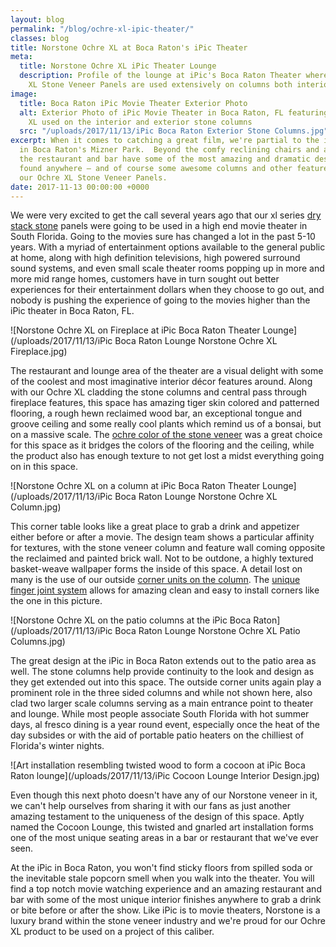 ```yaml
---
layout: blog
permalink: "/blog/ochre-xl-ipic-theater/"
classes: blog
title: Norstone Ochre XL at Boca Raton's iPic Theater
meta:
  title: Norstone Ochre XL iPic Theater Lounge
  description: Profile of the lounge at iPic's Boca Raton Theater where Norstone Ochre
    XL Stone Veneer Panels are used extensively on columns both interior and exterior.
image:
  title: Boca Raton iPic Movie Theater Exterior Photo
  alt: Exterior Photo of iPic Movie Theater in Boca Raton, FL featuring Norstone Ochre
    XL used on the interior and exterior stone columns
  src: "/uploads/2017/11/13/iPic Boca Raton Exterior Stone Columns.jpg"
excerpt: When it comes to catching a great film, we're partial to the iPic Theater
  in Boca Raton's Mizner Park.  Beyond the comfy reclining chairs and awesome food,
  the restaurant and bar have some of the most amazing and dramatic design elements
  found anywhere – and of course some awesome columns and other features done up in
  our Ochre XL Stone Veneer Panels.
date: 2017-11-13 00:00:00 +0000
---
```

We were very excited to get the call several years ago that our xl series [ dry stack stone](https://www.norstoneusa.com/products/thin-stone-veneer-panels/) panels were going to be used in a high end movie theater in South Florida.  Going to the movies sure has changed a lot in the past 5-10 years.  With a myriad of entertainment options available to the general public at home, along with high definition televisions, high powered surround sound systems, and even small scale theater rooms popping up in more and more mid range homes, customers have in turn sought out better experiences for their entertainment dollars when they choose to go out, and nobody is pushing the experience of going to the movies higher than the iPic theater in Boca Raton, FL.

![Norstone Ochre XL on Fireplace at iPic Boca Raton Theater Lounge](/uploads/2017/11/13/iPic Boca Raton Lounge Norstone Ochre XL Fireplace.jpg)

The restaurant and lounge area of the theater are a visual delight with some of the coolest and most imaginative interior décor features around.  Along with our Ochre XL cladding the stone columns and central pass through fireplace features, this space has amazing tiger skin colored and patterned flooring, a rough hewn reclaimed wood bar, an exceptional tongue and groove ceiling and some really cool plants which remind us of a bonsai, but on a massive scale.  The [ochre color of the stone veneer](https://www.norstoneusa.com/blog/norstone-color-series-designing-ochre-blend/) was a great choice for this space as it bridges the colors of the flooring and the ceiling, while the product also has enough texture to not get lost a midst everything going on in this space.

![Norstone Ochre XL on a column at iPic Boca Raton Theater Lounge](/uploads/2017/11/13/iPic Boca Raton Lounge Norstone Ochre XL Column.jpg)

This corner table looks like a great place to grab a drink and appetizer either before or after a movie.  The design team shows a particular affinity for textures, with the stone veneer column and feature wall coming opposite the reclaimed and painted brick wall.  Not to be outdone, a highly textured basket-weave wallpaper forms the inside of this space.  A detail lost on many is the use of our outside [corner units on the column](https://www.norstoneusa.com/blog/stone-veneer-columns-norstone-classroom-series/).  The [unique finger joint system](https://www.norstoneusa.com/blog/miter-cut-vs-corner-unit/) allows for amazing clean and easy to install corners like the one in this picture.

![Norstone Ochre XL on the patio columns at the iPic Boca Raton](/uploads/2017/11/13/iPic Boca Raton Lounge Norstone Ochre XL Patio Columns.jpg)

The great design at the iPic in Boca Raton extends out to the patio area as well.  The stone columns help provide continuity to the look and design as they get extended out into this space.  The outside corner units again play a prominent role in the three sided columns and while not shown here, also clad two larger scale columns serving as a main entrance point to theater and lounge.  While most people associate South Florida with hot summer days, al fresco dining is a year round event, especially once the heat of the day subsides or with the aid of portable patio heaters on the chilliest of Florida's winter nights.

![Art installation resembling twisted wood to form a cocoon at iPic Boca Raton lounge](/uploads/2017/11/13/iPic Cocoon Lounge Interior Design.jpg)

Even though this next photo doesn't have any of our Norstone veneer in it, we can't help ourselves from sharing it with our fans as just another amazing testament to the uniqueness of the design of this space.  Aptly named the Cocoon Lounge, this twisted and gnarled art installation forms one of the most unique seating areas in a bar or restaurant that we've ever seen.

At the iPic in Boca Raton, you won't find sticky floors from spilled soda or the inevitable stale popcorn smell when you walk into the theater.  You will find a top notch movie watching experience and an amazing restaurant and bar with some of the most unique interior finishes anywhere to grab a drink or bite before or after the show.  Like iPic is to movie theaters, Norstone is a luxury brand within the stone veneer industry and we're proud for our Ochre XL product to be used on a project of this caliber.

